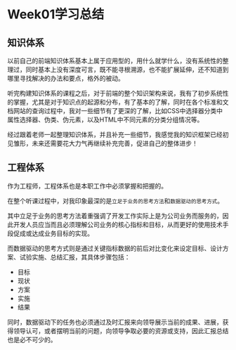 # Week01学习总结

## 知识体系

以前自己的前端知识体系基本上属于应用型的，用什么就学什么，没有系统性的整理过，同时基本上没有深度可言，既不能寻根溯源，也不能扩展延伸，还不知道到哪里寻找解决的办法和要点，格外的被动。

听完构建知识体系的课程之后，对于前端的整个知识架构来说，我有了初步系统性的掌握，尤其是对于知识点的起源和分布，有了基本的了解，同时在各个标准和文档网站的查询过程中，我对一些细节有了更深的了解，比如CSS中选择器分类中属性选择器、伪类、伪元素，以及HTML中不同元素的分类分组情况等。

经过跟着老师一起整理知识体系，并且补充一些细节，我感觉我的知识框架已经初见雏形，未来还需要花大力气再继续补充完善，促进自己的整体进步！



## 工程体系

作为工程师，工程体系也是本职工作中必须掌握和把握的。

在整个听课过程中，对我印象最深的是`立足于业务的思考方法`和`数据驱动的思考方式`。

其中立足于业务的思考方法着重强调了开发工作实际上是为公司业务而服务的，因此开发人员应当而且必须理解公司业务的核心指标和目标，从而更好的使用技术手段促成或达成业务目标的实现。

而数据驱动的思考方式则是通过关键指标数据的前后对比变化来设定目标、设计方案、试验实施、总结汇报，其具体步骤包括：

- 目标
- 现状
- 方案
- 实施
- 结果

同时，数据驱动下的任务也必须通过及时汇报来向领导展示当前的成果、进展，获得领导认可，或者摆明当前的问题，向领导争取必要的资源或支持，因此汇报总结也是必不可少的。